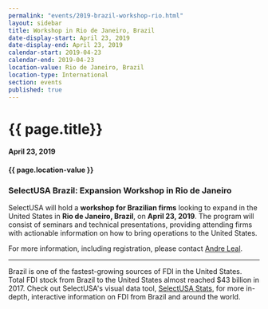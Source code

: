 ```yaml
---
permalink: "events/2019-brazil-workshop-rio.html"
layout: sidebar
title: Workshop in Rio de Janeiro, Brazil
date-display-start: April 23, 2019
date-display-end: April 23, 2019
calendar-start: 2019-04-23
calendar-end: 2019-04-23
location-value: Rio de Janeiro, Brazil
location-type: International
section: events
published: true
---
```


# {{ page.title}}

#### April 23, 2019

#### {{ page.location-value }}

### SelectUSA Brazil: Expansion Workshop in Rio de Janeiro

SelectUSA will hold a **workshop for Brazilian firms** looking to expand in the United States in **Rio de Janeiro, Brazil**, on **April 23, 2019**. The program will consist of seminars and technical presentations, providing attending firms with actionable information on how to bring operations to the United States.

For more information, including registration, please contact [Andre Leal](mailto:andre.leal@trade.gov?Subject=Rio%20de%20Janeiro%20workshop).

---

Brazil is one of the fastest-growing sources of FDI in the United States. Total FDI stock from Brazil to the United States almost reached $43 billion in 2017. Check out SelectUSA's visual data tool, [SelectUSA Stats](https://www.selectusa.gov/selectusa-stats), for more in-depth, interactive information on FDI from Brazil and around the world.
